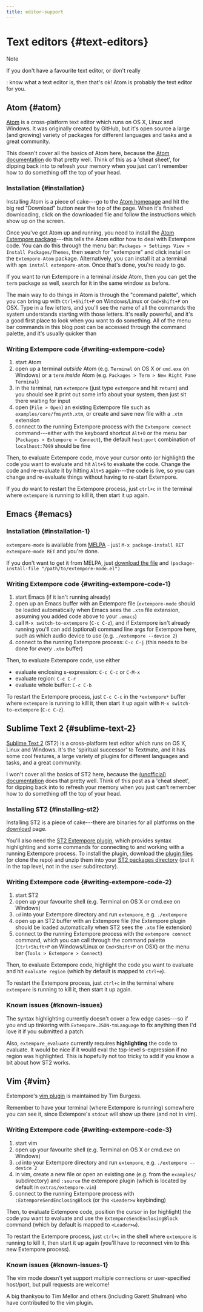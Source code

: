 ```yaml
---
title: editor-support
---
```


# Text editors {#text-editors}

Note

If you don't have a favourite text editor, or don't really

:   know what a text editor is, then that's ok! Atom is probably the
    text editor for you.

## Atom {#atom}

[Atom](https://atom.io/) is a cross-platform text editor which runs on
OS X, Linux and Windows. It was originally created by GitHub, but it's
open source a large (and growing) variety of packages for different
languages and tasks and a great community.

This doesn't cover all the basics of Atom here, because the [Atom
documentation](https://atom.io/docs) do that pretty well. Think of this
as a 'cheat sheet', for dipping back into to refresh your memory when
you just can't remember how to do something off the top of your head.

### Installation {#installation}

Installing Atom is a piece of cake---go to the [Atom
homepage](https://atom.io/) and hit the big red "Download" button near
the top of the page. When it's finished downloading, click on the
downloaded file and follow the instructions which show up on the screen.

Once you've got Atom up and running, you need to install the [Atom
Extempore package](https://github.com/benswift/extempore-sublime)---this
tells the Atom editor how to deal with Extempore code. You can do this
through the menu bar:
`Packages > Settings View > Install Packages/Themes`, then search for
"extempore" and click install on the `Extempore-Atom` package.
Alternatively, you can install it at a terminal with
`apm install extempore-atom`. Once that's done, you're ready to go.

If you want to run Extempore in a terminal *inside* Atom, then you can
get the `term` package as well, search for it in the same window as
before.

The main way to do things in Atom is through the "command palette",
which you can bring up with `Ctrl+Shift+P` on Windows/Linux or
`Cmd+Shift+P` on OSX. Type in a few letters, and you'll see the name of
all the commands the system understands starting with those letters.
It's really powerful, and it's a good first place to look when you want
to do something. All of the menu bar commands in this blog post can be
accessed through the command palette, and it's usually quicker than

### Writing Extempore code {#writing-extempore-code}

1.  start Atom
2.  open up a terminal *outside* Atom (e.g. `Terminal` on OS X or
    `cmd.exe` on Windows) or a `term` *inside* Atom (e.g.
    `Packages > Term > New Right Pane Terminal`)
3.  in the terminal, run `extempore` (just type `extempore` and hit
    `return`) and you should see it print out some info about your
    system, then just sit there waiting for input
4.  open (`File > Open`) an existing Extempore file such as
    `examples/core/fmsynth.xtm`, or create and save new file with a
    `.xtm` extension
5.  connect to the running Extempore process with the
    `Extempore connect` command---either with the keyboard shortcut
    `Alt+O` or the menu bar (`Packages > Extempore > Connect`), the
    default `host:port` combination of `localhost:7099` should be fine

Then, to evaluate Extempore code, move your cursor onto (or highlight)
the code you want to evaluate and hit `Alt+S` to evaluate the code.
Change the code and re-evaluate it by hitting `Alt+S` again---the code
is live, so you can change and re-evaluate things without having to
re-start Extempore.

If you *do* want to restart the Extempore process, just `ctrl+c` in the
terminal where `extempore` is running to kill it, then start it up
again.

## Emacs {#emacs}

### Installation {#installation-1}

`extempore-mode` is available from [MELPA](http://melpa.org/) - just
`M-x package-install RET extempore-mode RET` and you're done.

If you don't want to get it from MELPA, just [download the
file](https://github.com/extemporelang/extempore-emacs-mode/blob/master/extempore-mode.el)
and `(package-install-file "/path/to/extempore-mode.el")`

### Writing Extempore code {#writing-extempore-code-1}

1.  start Emacs (if it isn't running already)
2.  open up an Emacs buffer with an Extempore file (`extempore-mode`
    should be loaded automatically when Emacs sees the `.xtm` file
    extension, assuming you added code above to your `.emacs`)
3.  call `M-x switch-to-extempore` (`C-c C-z`), and if Extempore isn't
    already running you'll can add (optional) command line args for
    Extempore here, such as which audio device to use (e.g.
    `./extempore --device 2`)
4.  connect to the running Extempore process: `C-c C-j` (this needs to
    be done for *every* `.xtm` buffer)

Then, to evaluate Extempore code, use either

-   evaluate enclosing s-expression: `C-c C-c` or `C-M-x`
-   evaluate region: `C-c C-r`
-   evaluate whole buffer: `C-c C-b`

To restart the Extempore process, just `C-c C-c` in the `*extempore*`
buffer where `extempore` is running to kill it, then start it up again
with `M-x switch-to-extempore` (`C-c C-z`).

## Sublime Text 2 {#sublime-text-2}

[Sublime Text 2](http://www.sublimetext.com) (ST2) is a cross-platform
text editor which runs on OS X, Linux and Windows. It's the 'spiritual
successor' to Textmate, and it has some cool features, a large variety
of plugins for different languages and tasks, and a great community.

I won't cover all the basics of ST2 here, because the [(unofficial)
documentation](http://docs.sublimetext.info/en/latest/) does that pretty
well. Think of this post as a 'cheat sheet', for dipping back into to
refresh your memory when you just can't remember how to do something off
the top of your head.

### Installing ST2 {#installing-st2}

Installing ST2 is a piece of cake---there are binaries for all platforms
on the [download](http://www.sublimetext.com/2) page.

You'll also need the [ST2 Extempore
plugin](https://github.com/benswift/extempore-sublime), which provides
syntax highlighting and some commands for connecting to and working with
a running Extempore process. To install the plugin, download the [plugin
files](https://github.com/benswift/extempore-sublime/zipball/master) (or
clone the repo) and unzip them into your [ST2 packages
directory](http://docs.sublimetext.info/en/latest/basic_concepts.html#the-packages-directory)
(put it in the top level, not in the `User` subdirectory).

### Writing Extempore code {#writing-extempore-code-2}

1.  start ST2
2.  open up your favourite shell (e.g. Terminal on OS X or cmd.exe on
    Windows)
3.  `cd` into your Extempore directory and run `extempore`, e.g.
    `./extempore`
4.  open up an ST2 buffer with an Extempore file (the Extempore plugin
    should be loaded automatically when ST2 sees the `.xtm` file
    extension)
5.  connect to the running Extempore process with the
    `extempore connect` command, which you can call through the command
    palette (`Ctrl+Shift+P` on Windows/Linux or `Cmd+Shift+P` on OSX) or
    the menu bar (`Tools > Extempore > Connect`)

Then, to evaluate Extempore code, highlight the code you want to
evaluate and hit `evaluate region` (which by default is mapped to
`ctrl+e`).

To restart the Extempore process, just `ctrl+c` in the terminal where
`extempore` is running to kill it, then start it up again.

### Known issues {#known-issues}

The syntax highlighting currently doesn't cover a few edge cases---so if
you end up tinkering with `Extempore.JSON-tmLanguage` to fix anything
then I'd love it if you submitted a patch.

Also, `extempore_evaluate` currently requires **highlighting** the code
to evaluate. It would be nice if it would eval the top-level
s-expression if no region was highlighted. This is hopefully not too
tricky to add if you know a bit about how ST2 works.

## Vim {#vim}

Extempore's [vim plugin](https://github.com/timburgess/extempore.vim) is
maintained by Tim Burgess.

Remember to have your terminal (where Extempore is running) somewhere
you can see it, since Extempore's `stdout` will show up there (and not
in vim).

### Writing Extempore code {#writing-extempore-code-3}

1.  start vim
2.  open up your favourite shell (e.g. Terminal on OS X or cmd.exe on
    Windows)
3.  `cd` into your Extempore directory and run `extempore`, e.g.
    `./extempore --device 2`
4.  in vim, create a new file or open an existing one (e.g. from the
    `examples/` subdirectory) and `:source` the extempore plugin (which
    is located by default in `extras/extempore.vim`)
5.  connect to the running Extempore process with
    `:ExtemporeSendEnclosingBlock` (or the `<Leader>w` keybinding)

Then, to evaluate Extempore code, position the cursor in (or highlight)
the code you want to evaluate and use the `ExtemporeSendEnclosingBlock`
command (which by default is mapped to `<Leader>w`).

To restart the Extempore process, just `ctrl+c` in the shell where
`extempore` is running to kill it, then start it up again (you'll have
to reconnect vim to this new Extempore process).

### Known issues {#known-issues-1}

The vim mode doesn't yet support multiple connections or user-specified
host/port, but pull requests are welcome!

A big thankyou to Tim Mellor and others (including Garett Shulman) who
have contributed to the vim plugin.
